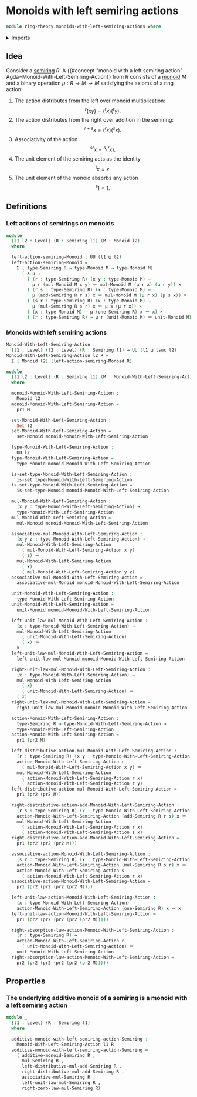 # Monoids with left semiring actions

```agda
module ring-theory.monoids-with-left-semiring-actions where
```

<details><summary>Imports</summary>

```agda
open import foundation.cartesian-product-types
open import foundation.dependent-pair-types
open import foundation.identity-types
open import foundation.sets
open import foundation.universe-levels

open import group-theory.monoids

open import ring-theory.semirings
```

</details>

## Idea

Consider a [semiring](ring-theory.semirings.md) $R$. A
{{#concept "monoid with a left semiring action" Agda=Monoid-With-Left-Semiring-Action}}
from $R$ consists of a [monoid](group-theory.monoids.md) $M$ and a binary
operation $\mu : R \to M \to M$ satisfying the axioms of a ring action:

1. The action distributes from the left over monoid multiplication:
   $$
     {}^r(xy) = ({}^rx)({}^ry).
   $$
2. The action distributes from the right over addition in the semiring:
   $$
     {}^{r+s}x = ({}^rx)({}^sx).
   $$
3. Associativity of the action
   $$
     {}^{sr}x = {}^s({}^rx).
   $$
4. The unit element of the semiring acts as the identity
   $$
     {}^1x = x.
   $$
5. The unit element of the monoid absorbs any action
   $$
     {}^r1 = 1.
   $$

## Definitions

### Left actions of semirings on monoids

```agda
module _
  {l1 l2 : Level} (R : Semiring l1) (M : Monoid l2)
  where

  left-action-semiring-Monoid : UU (l1 ⊔ l2)
  left-action-semiring-Monoid =
    Σ ( type-Semiring R → type-Monoid M → type-Monoid M)
      ( λ μ →
        ( (r : type-Semiring R) (x y : type-Monoid M) →
          μ r (mul-Monoid M x y) ＝ mul-Monoid M (μ r x) (μ r y)) ×
        ( (r s : type-Semiring R) (x : type-Monoid M) →
          μ (add-Semiring R r s) x ＝ mul-Monoid M (μ r x) (μ s x)) ×
        ( (s r : type-Semiring R) (x : type-Monoid M) →
          μ (mul-Semiring R s r) x ＝ μ s (μ r x)) ×
        ( (x : type-Monoid M) → μ (one-Semiring R) x ＝ x) ×
        ( (r : type-Semiring R) → μ r (unit-Monoid M) ＝ unit-Monoid M))
```

### Monoids with left semiring actions

```agda
Monoid-With-Left-Semiring-Action :
  {l1 : Level} (l2 : Level) (R : Semiring l1) → UU (l1 ⊔ lsuc l2)
Monoid-With-Left-Semiring-Action l2 R =
  Σ ( Monoid l2) (left-action-semiring-Monoid R)

module _
  {l1 l2 : Level} (R : Semiring l1) (M : Monoid-With-Left-Semiring-Action l2 R)
  where

  monoid-Monoid-With-Left-Semiring-Action :
    Monoid l2
  monoid-Monoid-With-Left-Semiring-Action =
    pr1 M

  set-Monoid-With-Left-Semiring-Action :
    Set l2
  set-Monoid-With-Left-Semiring-Action =
    set-Monoid monoid-Monoid-With-Left-Semiring-Action

  type-Monoid-With-Left-Semiring-Action :
    UU l2
  type-Monoid-With-Left-Semiring-Action =
    type-Monoid monoid-Monoid-With-Left-Semiring-Action

  is-set-type-Monoid-With-Left-Semiring-Action :
    is-set type-Monoid-With-Left-Semiring-Action
  is-set-type-Monoid-With-Left-Semiring-Action =
    is-set-type-Monoid monoid-Monoid-With-Left-Semiring-Action

  mul-Monoid-With-Left-Semiring-Action :
    (x y : type-Monoid-With-Left-Semiring-Action) →
    type-Monoid-With-Left-Semiring-Action
  mul-Monoid-With-Left-Semiring-Action =
    mul-Monoid monoid-Monoid-With-Left-Semiring-Action

  associative-mul-Monoid-With-Left-Semiring-Action :
    (x y z : type-Monoid-With-Left-Semiring-Action) →
    mul-Monoid-With-Left-Semiring-Action
      ( mul-Monoid-With-Left-Semiring-Action x y)
      ( z) ＝
    mul-Monoid-With-Left-Semiring-Action
      ( x)
      ( mul-Monoid-With-Left-Semiring-Action y z)
  associative-mul-Monoid-With-Left-Semiring-Action =
    associative-mul-Monoid monoid-Monoid-With-Left-Semiring-Action

  unit-Monoid-With-Left-Semiring-Action :
    type-Monoid-With-Left-Semiring-Action
  unit-Monoid-With-Left-Semiring-Action =
    unit-Monoid monoid-Monoid-With-Left-Semiring-Action

  left-unit-law-mul-Monoid-With-Left-Semiring-Action :
    (x : type-Monoid-With-Left-Semiring-Action) →
    mul-Monoid-With-Left-Semiring-Action
      ( unit-Monoid-With-Left-Semiring-Action)
      ( x) ＝
    x
  left-unit-law-mul-Monoid-With-Left-Semiring-Action =
    left-unit-law-mul-Monoid monoid-Monoid-With-Left-Semiring-Action

  right-unit-law-mul-Monoid-With-Left-Semiring-Action :
    (x : type-Monoid-With-Left-Semiring-Action) →
    mul-Monoid-With-Left-Semiring-Action
      ( x)
      ( unit-Monoid-With-Left-Semiring-Action) ＝
    ( x)
  right-unit-law-mul-Monoid-With-Left-Semiring-Action =
    right-unit-law-mul-Monoid monoid-Monoid-With-Left-Semiring-Action

  action-Monoid-With-Left-Semiring-Action :
    type-Semiring R → type-Monoid-With-Left-Semiring-Action →
    type-Monoid-With-Left-Semiring-Action
  action-Monoid-With-Left-Semiring-Action =
    pr1 (pr2 M)

  left-distributive-action-mul-Monoid-With-Left-Semiring-Action :
    (r : type-Semiring R) (x y : type-Monoid-With-Left-Semiring-Action) →
    action-Monoid-With-Left-Semiring-Action r
      ( mul-Monoid-With-Left-Semiring-Action x y) ＝
    mul-Monoid-With-Left-Semiring-Action
      ( action-Monoid-With-Left-Semiring-Action r x)
      ( action-Monoid-With-Left-Semiring-Action r y)
  left-distributive-action-mul-Monoid-With-Left-Semiring-Action =
    pr1 (pr2 (pr2 M))

  right-distributive-action-add-Monoid-With-Left-Semiring-Action :
    (r s : type-Semiring R) (x : type-Monoid-With-Left-Semiring-Action) →
    action-Monoid-With-Left-Semiring-Action (add-Semiring R r s) x ＝
    mul-Monoid-With-Left-Semiring-Action
      ( action-Monoid-With-Left-Semiring-Action r x)
      ( action-Monoid-With-Left-Semiring-Action s x)
  right-distributive-action-add-Monoid-With-Left-Semiring-Action =
    pr1 (pr2 (pr2 (pr2 M)))

  associative-action-Monoid-With-Left-Semiring-Action :
    (s r : type-Semiring R) (x : type-Monoid-With-Left-Semiring-Action) →
    action-Monoid-With-Left-Semiring-Action (mul-Semiring R s r) x ＝
    action-Monoid-With-Left-Semiring-Action s
      ( action-Monoid-With-Left-Semiring-Action r x)
  associative-action-Monoid-With-Left-Semiring-Action =
    pr1 (pr2 (pr2 (pr2 (pr2 M))))

  left-unit-law-action-Monoid-With-Left-Semiring-Action :
    (x : type-Monoid-With-Left-Semiring-Action) →
    action-Monoid-With-Left-Semiring-Action (one-Semiring R) x ＝ x
  left-unit-law-action-Monoid-With-Left-Semiring-Action =
    pr1 (pr2 (pr2 (pr2 (pr2 (pr2 M)))))

  right-absorption-law-action-Monoid-With-Left-Semiring-Action :
    (r : type-Semiring R) →
    action-Monoid-With-Left-Semiring-Action r
      ( unit-Monoid-With-Left-Semiring-Action) ＝
    unit-Monoid-With-Left-Semiring-Action
  right-absorption-law-action-Monoid-With-Left-Semiring-Action =
    pr2 (pr2 (pr2 (pr2 (pr2 (pr2 M)))))
```

## Properties

### The underlying additive monoid of a semiring is a monoid with a left semiring action

```agda
module _
  {l1 : Level} (R : Semiring l1)
  where

  additive-monoid-with-left-semiring-action-Semiring :
    Monoid-With-Left-Semiring-Action l1 R
  additive-monoid-with-left-semiring-action-Semiring =
    ( additive-monoid-Semiring R ,
      mul-Semiring R ,
      left-distributive-mul-add-Semiring R ,
      right-distributive-mul-add-Semiring R ,
      associative-mul-Semiring R ,
      left-unit-law-mul-Semiring R ,
      right-zero-law-mul-Semiring R)
```
